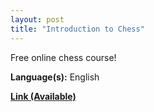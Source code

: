 ```yaml
---
layout: post
title: "Introduction to Chess"
---
```


Free online chess course!

**Language(s):** English

**[Link (Available)](https://www.youtube.com/playlist?list=PLQHrs8NB2DpzBFvLb6Tah6rMqQ4_5jgJo)**
